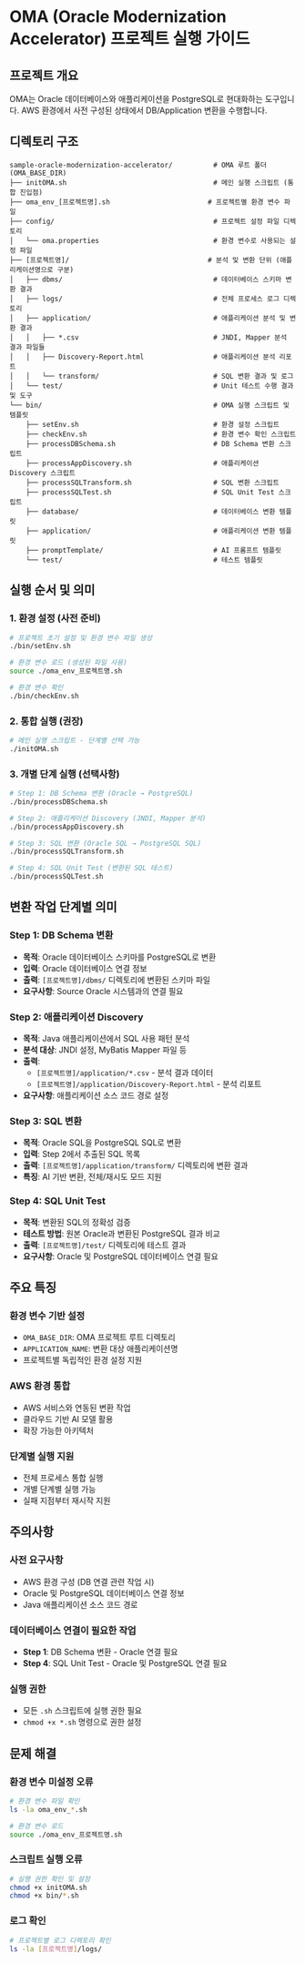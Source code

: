 # OMA (Oracle Modernization Accelerator) 프로젝트 실행 가이드

## 프로젝트 개요
OMA는 Oracle 데이터베이스와 애플리케이션을 PostgreSQL로 현대화하는 도구입니다.
AWS 환경에서 사전 구성된 상태에서 DB/Application 변환을 수행합니다.

## 디렉토리 구조
```
sample-oracle-modernization-accelerator/          # OMA 루트 폴더 (OMA_BASE_DIR)
├── initOMA.sh                                    # 메인 실행 스크립트 (통합 진입점)
├── oma_env_[프로젝트명].sh                        # 프로젝트별 환경 변수 파일
├── config/                                       # 프로젝트 설정 파일 디렉토리
│   └── oma.properties                            # 환경 변수로 사용되는 설정 파일
├── [프로젝트명]/                                  # 분석 및 변환 단위 (애플리케이션명으로 구분)
│   ├── dbms/                                     # 데이터베이스 스키마 변환 결과
│   ├── logs/                                     # 전체 프로세스 로그 디렉토리
│   ├── application/                              # 애플리케이션 분석 및 변환 결과
│   │   ├── *.csv                                 # JNDI, Mapper 분석 결과 파일들
│   │   ├── Discovery-Report.html                 # 애플리케이션 분석 리포트
│   │   └── transform/                            # SQL 변환 결과 및 로그
│   └── test/                                     # Unit 테스트 수행 결과 및 도구
└── bin/                                          # OMA 실행 스크립트 및 템플릿
    ├── setEnv.sh                                 # 환경 설정 스크립트
    ├── checkEnv.sh                               # 환경 변수 확인 스크립트
    ├── processDBSchema.sh                        # DB Schema 변환 스크립트
    ├── processAppDiscovery.sh                    # 애플리케이션 Discovery 스크립트
    ├── processSQLTransform.sh                    # SQL 변환 스크립트
    ├── processSQLTest.sh                         # SQL Unit Test 스크립트
    ├── database/                                 # 데이터베이스 변환 템플릿
    ├── application/                              # 애플리케이션 변환 템플릿
    ├── promptTemplate/                           # AI 프롬프트 템플릿
    └── test/                                     # 테스트 템플릿
```

## 실행 순서 및 의미

### 1. 환경 설정 (사전 준비)
```bash
# 프로젝트 초기 설정 및 환경 변수 파일 생성
./bin/setEnv.sh

# 환경 변수 로드 (생성된 파일 사용)
source ./oma_env_프로젝트명.sh

# 환경 변수 확인
./bin/checkEnv.sh
```

### 2. 통합 실행 (권장)
```bash
# 메인 실행 스크립트 - 단계별 선택 가능
./initOMA.sh
```

### 3. 개별 단계 실행 (선택사항)
```bash
# Step 1: DB Schema 변환 (Oracle → PostgreSQL)
./bin/processDBSchema.sh

# Step 2: 애플리케이션 Discovery (JNDI, Mapper 분석)
./bin/processAppDiscovery.sh

# Step 3: SQL 변환 (Oracle SQL → PostgreSQL SQL)
./bin/processSQLTransform.sh

# Step 4: SQL Unit Test (변환된 SQL 테스트)
./bin/processSQLTest.sh
```

## 변환 작업 단계별 의미

### Step 1: DB Schema 변환
- **목적**: Oracle 데이터베이스 스키마를 PostgreSQL로 변환
- **입력**: Oracle 데이터베이스 연결 정보
- **출력**: `[프로젝트명]/dbms/` 디렉토리에 변환된 스키마 파일
- **요구사항**: Source Oracle 시스템과의 연결 필요

### Step 2: 애플리케이션 Discovery
- **목적**: Java 애플리케이션에서 SQL 사용 패턴 분석
- **분석 대상**: JNDI 설정, MyBatis Mapper 파일 등
- **출력**: 
  - `[프로젝트명]/application/*.csv` - 분석 결과 데이터
  - `[프로젝트명]/application/Discovery-Report.html` - 분석 리포트
- **요구사항**: 애플리케이션 소스 코드 경로 설정

### Step 3: SQL 변환
- **목적**: Oracle SQL을 PostgreSQL SQL로 변환
- **입력**: Step 2에서 추출된 SQL 목록
- **출력**: `[프로젝트명]/application/transform/` 디렉토리에 변환 결과
- **특징**: AI 기반 변환, 전체/재시도 모드 지원

### Step 4: SQL Unit Test
- **목적**: 변환된 SQL의 정확성 검증
- **테스트 방법**: 원본 Oracle과 변환된 PostgreSQL 결과 비교
- **출력**: `[프로젝트명]/test/` 디렉토리에 테스트 결과
- **요구사항**: Oracle 및 PostgreSQL 데이터베이스 연결 필요

## 주요 특징

### 환경 변수 기반 설정
- `OMA_BASE_DIR`: OMA 프로젝트 루트 디렉토리
- `APPLICATION_NAME`: 변환 대상 애플리케이션명
- 프로젝트별 독립적인 환경 설정 지원

### AWS 환경 통합
- AWS 서비스와 연동된 변환 작업
- 클라우드 기반 AI 모델 활용
- 확장 가능한 아키텍처

### 단계별 실행 지원
- 전체 프로세스 통합 실행
- 개별 단계별 실행 가능
- 실패 지점부터 재시작 지원

## 주의사항

### 사전 요구사항
- AWS 환경 구성 (DB 연결 관련 작업 시)
- Oracle 및 PostgreSQL 데이터베이스 연결 정보
- Java 애플리케이션 소스 코드 경로

### 데이터베이스 연결이 필요한 작업
- **Step 1**: DB Schema 변환 - Oracle 연결 필요
- **Step 4**: SQL Unit Test - Oracle 및 PostgreSQL 연결 필요

### 실행 권한
- 모든 `.sh` 스크립트에 실행 권한 필요
- `chmod +x *.sh` 명령으로 권한 설정

## 문제 해결

### 환경 변수 미설정 오류
```bash
# 환경 변수 파일 확인
ls -la oma_env_*.sh

# 환경 변수 로드
source ./oma_env_프로젝트명.sh
```

### 스크립트 실행 오류
```bash
# 실행 권한 확인 및 설정
chmod +x initOMA.sh
chmod +x bin/*.sh
```

### 로그 확인
```bash
# 프로젝트별 로그 디렉토리 확인
ls -la [프로젝트명]/logs/
```

